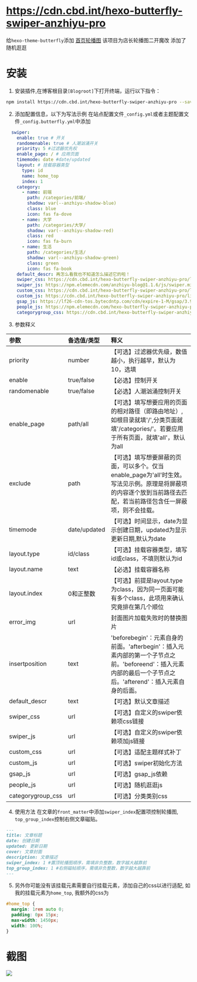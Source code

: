 # https://cdn.cbd.int/hexo-butterfly-swiper-anzhiyu-pro

给`hexo-theme-butterfly`添加 [首页轮播图](https://akilar.top/posts/8e1264d1/)
该项目为店长轮播图二开魔改
添加了随机逛逛

# 安装

1. 安装插件,在博客根目录`[Blogroot]`下打开终端，运行以下指令：
  ```bash
  npm install https://cdn.cbd.int/hexo-butterfly-swiper-anzhiyu-pro --save
  ```

2. 添加配置信息，以下为写法示例
  在站点配置文件`_config.yml`或者主题配置文件`_config.butterfly.yml`中添加

  ```yml
    swiper:
      enable: true # 开关
      randomenable: true # 人潮汹涌开关
      priority: 5 #过滤器优先权
      enable_page: / # 应用页面
      timemode: date #date/updated
      layout: # 挂载容器类型
        type: id
        name: home_top
        index: 1
      category:
        - name: 前端
          path: /categories/前端/
          shadow: var(--anzhiyu-shadow-blue)
          class: blue
          icon: fas fa-dove
        - name: 大学
          path: /categories/大学/
          shadow: var(--anzhiyu-shadow-red)
          class: red
          icon: fas fa-burn
        - name: 生活
          path: /categories/生活/
          shadow: var(--anzhiyu-shadow-green)
          class: green
          icon: fas fa-book
      default_descr: 再怎么看我也不知道怎么描述它的啦！
      swiper_css: https://cdn.cbd.int/hexo-butterfly-swiper-anzhiyu-pro/lib/swiper.min.css #swiper css依赖
      swiper_js: https://npm.elemecdn.com/anzhiyu-blog@1.1.6/js/swiper.min.js #swiper js依赖 #swiper js依赖
      custom_css: https://cdn.cbd.int/hexo-butterfly-swiper-anzhiyu-pro/lib/swiperstyle.css # 适配主题样式补丁
      custom_js: https://cdn.cbd.int/hexo-butterfly-swiper-anzhiyu-pro/lib/swiper_init.js # swiper初始化方法
      gsap_js: https://lf26-cdn-tos.bytecdntp.com/cdn/expire-1-M/gsap/3.9.1/gsap.min.js
      people_js: https://npm.elemecdn.com/hexo-butterfly-swiper-anzhiyu-pro/lib/people.min.js
      categorygroup_css: https://cdn.cbd.int/hexo-butterfly-swiper-anzhiyu-pro/lib/categoryGroup.css
  ```
3. 参数释义

  |参数|备选值/类型|释义|
  |:--|:--|:--|
  |priority|number|【可选】过滤器优先级，数值越小，执行越早，默认为10，选填|
  |enable|true/false|【必选】控制开关|
  |randomenable|true/false|【必选】人潮汹涌控制开关|
  |enable_page|path/all|【可选】填写想要应用的页面的相对路径（即路由地址）,如根目录就填'/',分类页面就填'/categories/'。若要应用于所有页面，就填'all'，默认为all|
  |exclude|path|【可选】填写想要屏蔽的页面，可以多个。仅当enable_page为'all'时生效。写法见示例。原理是将屏蔽项的内容逐个放到当前路径去匹配，若当前路径包含任一屏蔽项，则不会挂载。|
  |timemode|date/updated|【可选】时间显示，date为显示创建日期，updated为显示更新日期,默认为date|
  |layout.type|id/class|【可选】挂载容器类型，填写id或class，不填则默认为id|
  |layout.name|text|【必选】挂载容器名称|
  |layout.index|0和正整数|【可选】前提是layout.type为class，因为同一页面可能有多个class，此项用来确认究竟排在第几个顺位|
  |error_img|url|封面图片加载失败时的替换图片|
  |insertposition|text|'beforebegin'：元素自身的前面。'afterbegin'：插入元素内部的第一个子节点之前。'beforeend'：插入元素内部的最后一个子节点之后。'afterend'：插入元素自身的后面。|
  |default_descr|text|【可选】默认文章描述|
  |swiper_css|url|【可选】自定义的swiper依赖项css链接|
  |swiper_js|url|【可选】自定义的swiper依赖项加js链接|
  |custom_css|url|【可选】适配主题样式补丁|
  |custom_js|url|【可选】swiper初始化方法|
  |gsap_js|url|【可选】gsap_js依赖|
  |people_js|url|【可选】随机逛逛js|
  |categorygroup_css|url|【可选】分类类别css|

4. 使用方法
  在文章的`front_matter`中添加`swiper_index`配置项控制轮播图, `top_group_index`控制右侧文章磁贴。
  ```markdown
  ---
  title: 文章标题
  date: 创建日期
  updated: 更新日期
  cover: 文章封面
  description: 文章描述
  swiper_index: 1 #置顶轮播图顺序，需填非负整数，数字越大越靠前
  top_group_index: 1 #右侧磁帖顺序，需填非负整数，数字越大越靠前
  ---
  ```
5. 另外你可能没有该挂载元素需要自行挂载元素，添加自己的css以进行适配, 如我的挂载元素为`home_top`, 我额外的css为
```css
#home_top {
  margin: 1rem auto 0;
  padding: 0px 15px;
  max-width: 1450px;
  width: 100%;
}
```

# 截图
![](https://image.anzhiy.cn/adminuploads/1/2022/09/27/6332e0f7cb816.jpg)
